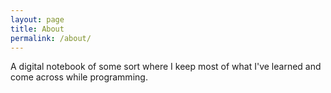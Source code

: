 ```yaml
---
layout: page
title: About
permalink: /about/
---
```


A digital notebook of some sort where I keep most of what I've learned and come across while programming.